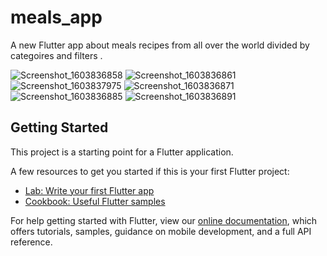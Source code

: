 # meals_app

A new Flutter app about meals recipes from all over the world divided by categoires and filters .

![Screenshot_1603836858](https://user-images.githubusercontent.com/47213979/97368971-a8cb2e80-18b4-11eb-926e-53b2a2cb6fb5.png)
![Screenshot_1603836861](https://user-images.githubusercontent.com/47213979/97368976-aa94f200-18b4-11eb-90d7-e37481bd46b5.png)
![Screenshot_1603837975](https://user-images.githubusercontent.com/47213979/97369233-2c851b00-18b5-11eb-98fc-821c2b91f09c.png)
![Screenshot_1603836871](https://user-images.githubusercontent.com/47213979/97368919-90f3aa80-18b4-11eb-968e-1cc2d09030e3.png)
![Screenshot_1603836885](https://user-images.githubusercontent.com/47213979/97368944-9bae3f80-18b4-11eb-9574-a716b27bfd38.png)
![Screenshot_1603836891](https://user-images.githubusercontent.com/47213979/97368960-a2d54d80-18b4-11eb-8e4e-abdf6a4351d6.png)


## Getting Started

This project is a starting point for a Flutter application.

A few resources to get you started if this is your first Flutter project:

- [Lab: Write your first Flutter app](https://flutter.dev/docs/get-started/codelab)
- [Cookbook: Useful Flutter samples](https://flutter.dev/docs/cookbook)

For help getting started with Flutter, view our
[online documentation](https://flutter.dev/docs), which offers tutorials,
samples, guidance on mobile development, and a full API reference.

